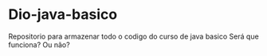 # Dio-java-basico
Repositorio para armazenar todo o codigo do curso de java basico
Será que funciona?
Ou não?